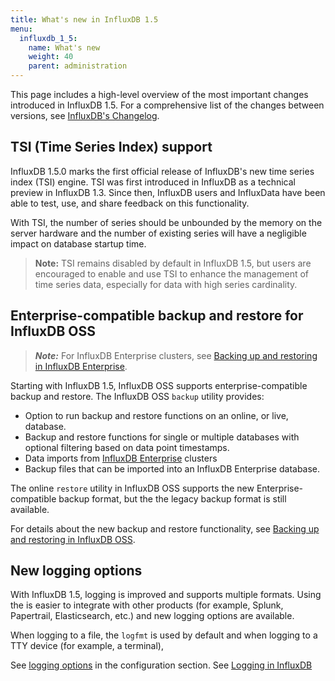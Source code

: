 ```yaml
---
title: What's new in InfluxDB 1.5
menu:
  influxdb_1_5:
    name: What's new
    weight: 40
    parent: administration
---
```


This page includes a high-level overview of the most important changes introduced in InfluxDB 1.5.
For a comprehensive list of the changes between versions,
see [InfluxDB's Changelog](/influxdb/v1.5/about_the_project/releasenotes-changelog/).

## TSI (Time Series Index) support

InfluxDB 1.5.0 marks the first official release of InfluxDB's new time series index (TSI) engine. TSI was first introduced in InfluxDB as a technical preview in InfluxDB 1.3. Since then, InfluxDB users and InfluxData have been able to test, use, and share feedback on this functionality.

With TSI, the number of series should be unbounded by the memory on the server hardware and the number of existing series will have a negligible impact on database startup time.

> **Note:** TSI remains disabled by default in InfluxDB 1.5, but users are encouraged to enable and use TSI to enhance the management of time series data, especially for data with high series cardinality.


## Enterprise-compatible backup and restore for InfluxDB OSS

> ***Note:*** For InfluxDB Enterprise clusters, see [Backing up and restoring in InfluxDB Enterprise](/influxdb_enterprise/v1.5/administration/backup-and-restore/).

Starting with InfluxDB 1.5, InfluxDB OSS supports enterprise-compatible backup and restore. The InfluxDB OSS `backup` utility provides:

* Option to run backup and restore functions on an online, or live, database.
* Backup and restore functions for single or multiple databases with optional filtering based on data point timestamps.
* Data imports from [InfluxDB Enterprise](/enterprise_influxdb/latest/) clusters
* Backup files that can be imported into an InfluxDB Enterprise database.

The online `restore` utility in InfluxDB OSS supports the new Enterprise-compatible backup format, but the the legacy backup format is still available.

For details about the new backup and restore functionality, see [Backing up and restoring in InfluxDB OSS](/influxdb/v1.5/administration/backup-and-restore/).


## New logging options

With InfluxDB 1.5, logging is improved and supports multiple formats.
Using the is easier to integrate with other products (for example, Splunk, Papertrail, Elasticsearch, etc.) and new logging options are available.

When logging to a file, the `logfmt` is used by default and when logging to a TTY device (for example, a terminal),

See [logging options](/influxdb/v1.5/administration/config/#logging-options--logging/) in the configuration section.
See [Logging in InfluxDB](/influxdb/v1.5/administration/logs/)
